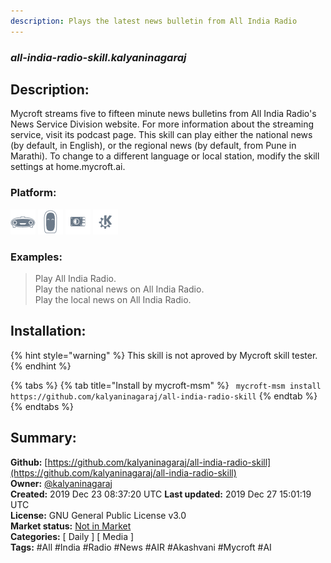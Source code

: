 ```yaml
---
description: Plays the latest news bulletin from All India Radio
---
```


### _all-india-radio-skill.kalyaninagaraj_  
## Description:  
Mycroft streams five to fifteen minute news bulletins from All India Radio's News Service Division website. For more information about the streaming service, visit its podcast page.
This skill can play either the national news (by default, in English), or the regional news (by default, from Pune in Marathi). To change to a different language or local station, modify the skill settings at home.mycroft.ai.  
### Platform:  
 ![Mark I](../.gitbook/assets/mark-1-icon.png)  ![Mark II](../.gitbook/assets/mark-2-icon.png)  ![Picroft](../.gitbook/assets/picroft-icon.png)  ![plasmoid](../.gitbook/assets/kde.png)   
### Examples:  
> Play All India Radio.  
> Play the national news on All India Radio.  
> Play the local news on All India Radio.  
  
## Installation:  
{% hint style="warning" %}
This skill is not aproved by Mycroft skill tester.
{% endhint %}
    
{% tabs %}
{% tab title="Install by mycroft-msm" %}
``` mycroft-msm install https://github.com/kalyaninagaraj/all-india-radio-skill```
{% endtab %}
  {% endtabs %}
    
## Summary:  
**Github:** [https://github.com/kalyaninagaraj/all-india-radio-skill](https://github.com/kalyaninagaraj/all-india-radio-skill)  
**Owner:** [@kalyaninagaraj](https://github.com/kalyaninagaraj)  
**Created:** 2019 Dec 23 08:37:20 UTC  **Last updated:** 2019 Dec 27 15:01:19 UTC  
**License:** GNU General Public License v3.0  
**Market status:** [Not in Market](https://market.mycroft.ai/skill/)  
**Categories:** [ Daily ] [ Media ]   
**Tags:** \#All \#India \#Radio \#News \#AIR \#Akashvani \#Mycroft \#AI   
